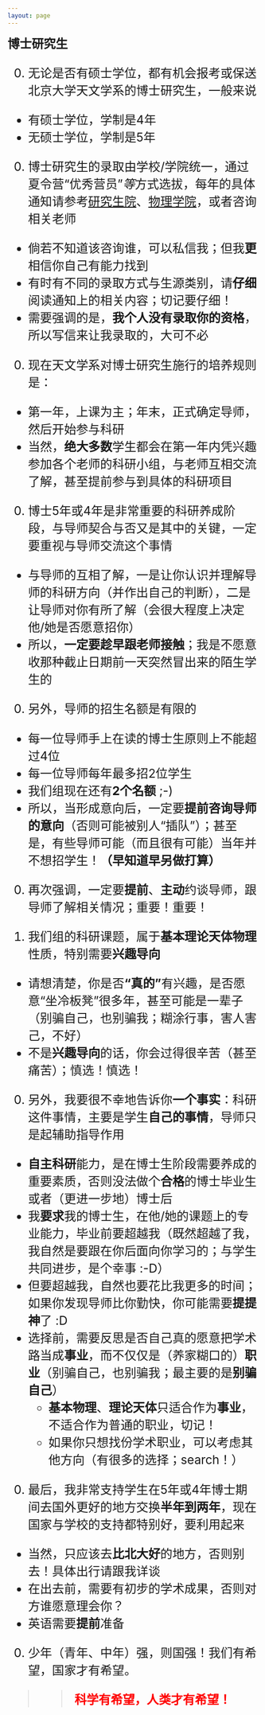 ```yaml
---
layout: page
---
```


<big><big><big> **博士研究生**

0. 无论是否有硕士学位，都有机会报考或保送北京大学天文学系的博士研究生，一般来说
  - 有硕士学位，学制是4年
  - 无硕士学位，学制是5年

0. 博士研究生的录取由学校/学院统一，通过夏令营“优秀营员”*等*方式选拔，每年的具体通知请参考[研究生院](https://grs.pku.edu.cn/)、[物理学院](http://www.phy.pku.edu.cn/)，或者咨询相关老师
  - 倘若不知道该咨询谁，可以私信我；但我**更**相信你自己有能力找到
  - 有时有不同的录取方式与生源类别，请**仔细**阅读通知上的相关内容；切记要仔细！
  - 需要强调的是，**我个人没有录取你的资格**，所以写信来让我录取的，大可不必

0. 现在天文学系对博士研究生施行的培养规则是：
  - 第一年，上课为主；年末，正式确定导师，然后开始参与科研
  - 当然，**绝大多数**学生都会在第一年内凭兴趣参加各个老师的科研小组，与老师互相交流了解，甚至提前参与到具体的科研项目

0. 博士5年或4年是非常重要的科研养成阶段，与导师契合与否又是其中的关键，一定要重视与导师交流这个事情
  - 与导师的互相了解，一是让你认识并理解导师的科研方向（并作出自己的判断），二是让导师对你有所了解（会很大程度上决定他/她是否愿意招你）
  - 所以，**一定要趁早跟老师接触**；我是不愿意收那种截止日期前一天突然冒出来的陌生学生的

0. 另外，导师的招生名额是有限的
  - 每一位导师手上在读的博士生原则上不能超过4位
  - 每一位导师每年最多招2位学生
  - 我们组现在还有**2个名额** ;-)
  - 所以，当形成意向后，一定要**提前咨询导师的意向**（否则可能被别人“插队”）；甚至是，有些导师可能（而且很有可能）当年并不想招学生！**（早知道早另做打算）**

0. 再次强调，一定要**提前**、**主动**约谈导师，跟导师了解相关情况；重要！重要！

0. 我们组的科研课题，属于**基本理论天体物理**性质，特别需要**兴趣导向**
  - 请想清楚，你是否<b>“真的”</b>有兴趣，是否愿意“坐冷板凳”很多年，甚至可能是一辈子（别骗自己，也别骗我；糊涂行事，害人害己，不好）
  - 不是**兴趣导向**的话，你会过得很辛苦（甚至痛苦）；慎选！慎选！

0. 另外，我要很不幸地告诉你**一个事实**：科研这件事情，主要是学生**自己的事情**，导师只是起辅助指导作用
  - **自主科研**能力，是在博士生阶段需要养成的重要素质，否则没法做个**合格**的博士毕业生或者（更进一步地）博士后
  - 我**要求**我的博士生，在他/她的课题上的专业能力，毕业前要超越我（既然超越了我，我自然是要跟在你后面向你学习的；与学生共同进步，是个幸事 :-D）
  - 但要超越我，自然也要花比我更多的时间；如果你发现导师比你勤快，你可能需要**提提神**了 :D
  - 选择前，需要反思是否自己真的愿意把学术路当成**事业**，而不仅仅是（养家糊口的）**职业**（别骗自己，也别骗我；最主要的是**别骗自己**）
    + **基本物理**、**理论天体**只适合作为**事业**，不适合作为普通的职业，切记！
    + 如果你只想找份学术职业，可以考虑其他方向（有很多的选择；search！）

0. 最后，我非常支持学生在5年或4年博士期间去国外更好的地方交换**半年到两年**，现在国家与学校的支持都特别好，要利用起来
  - 当然，只应该去**比北大好**的地方，否则别去！具体出行请跟我详谈
  - 在出去前，需要有初步的学术成果，否则对方谁愿意理会你？
  - 英语需要**提前**准备

0. 少年（青年、中年）强，则国强！我们有希望，国家才有希望。

<!-- 0. 有些学生困惑：老师，你怎么总是跟我扯理想呢？
  - 废话！不跟你扯理想，难道跟你扯水米油盐酱醋茶吗？！
  - 不跟你扯理想，我怎么扯得过你？！ -->

>> <font color="red"><b>科学有希望，人类才有希望！</b></font>
